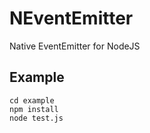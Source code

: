 NEventEmitter
=============

Native EventEmitter for NodeJS

<a name="example"></a>
## Example

```
cd example
npm install
node test.js

```
